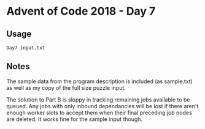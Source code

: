# Advent of Code 2018 - Day 7

## Usage
```
Day7 input.txt
```

## Notes
The sample data from the program description is included (as sample.txt) as well as my copy of the full size puzzle input.

The solution to Part B is sloppy in tracking remaining jobs available to be queued. Any jobs with only inbound dependancies will be lost if there aren't enough worker slots to accept them when their final preceding job nodes are deleted. It works fine for the sample input though.